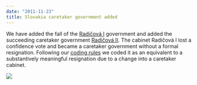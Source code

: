 ```yaml
---
date: "2011-11-23"
title: Slovakia caretaker government added
---
```


We have added the fall of the [Radičová I](http://dev.parlgov.org/data/svk/cabinet-party/2010-07-08/) government and added the succeeding caretaker government [Radičová II](http://dev.parlgov.org/data/svk/cabinet-party/2011-10-20/). The cabinet Radičová I lost a confidence vote and became a caretaker government without a formal resignation. Following our [coding rules](http://wiki.parlgov.org/wiki/DocCabinet?version=52) we coded it as an equivalent to a substantively meaningful resignation due to a change into a caretaker cabinet.

![](/images/parliament-germany.jpg)

